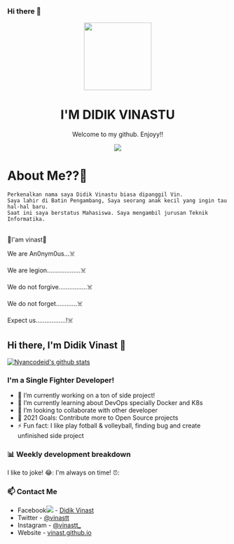 ### Hi there 👋

<p align="center">
  <img src="https://user-images.githubusercontent.com/50107558/70987321-387b4a80-20f2-11ea-94e0-9a1078e14e37.png" width="154"></center>
  <h1 align="center">I'M DIDIK VINASTU</h1>
  <p align="center">Welcome to my github. Enjoyy!!<p>
<p align="center">
  <img src="https://img.shields.io/badge/Instagram-vinastt_-red"></center>


  # About Me??👻
  ```
  Perkenalkan nama saya Didik Vinastu biasa dipanggil Vin. 
  Saya lahir di Batin Pengambang, Saya seorang anak kecil yang ingin tau hal-hal baru. 
  Saat ini saya berstatus Mahasiswa. Saya mengambil jurusan Teknik Informatika.
  ```

<p><br>👻I'am vinast👻</br>
<span><p>We are An0nym0us...☠️</p></span>
<p>We are legion...................☠️</p>
<p>We do not forgive................☠️</p>
<p>We do not forget............☠️</p>
<p>Expect us.................!☠️</p>

## Hi there, I'm Didik Vinast 👋

[![Nyancodeid's github stats](https://github-readme-stats.vercel.app/api?username=vinast)](https://github.com/vinast/vinast)

### I'm a Single Fighter Developer!
- 🔭 I’m currently working on a ton of side project!
- 🌱 I’m currently learning about DevOps specially Docker and K8s
- 👯 I’m looking to collaborate with other developer
- 🥅 2021 Goals: Contribute more to Open Source projects
- ⚡ Fun fact: I like play fotball & volleyball, finding bug and create unfinished side project 

### 📊 Weekly development breakdown

I like to joke! 😂:
I'm always on time! ⏰:

### 📫 Contact Me
- Facebook<img src="https://img.icons8.com/ios-glyphs/30/000000/facebook-new.png"/> - [Didik Vinast](https://www.facebook.com/profile.php?id=100026730090913)
- Twitter - [@vinastt](https://twitter.com/vinastt)
- Instagram - [@vinastt_](https://instagram.com/vinastt_)
- Website - [vinast.github.io](https://vinast.github.io/)
